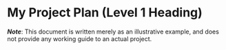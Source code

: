 # My Project Plan (Level 1 Heading)

***Note***: This document is written merely as an illustrative example, and does not provide any working guide to an actual project.
